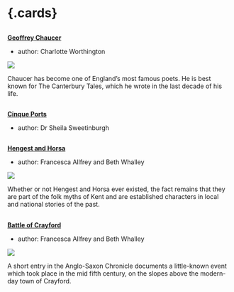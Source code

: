 <param ve-config 
       title="Medieval Kent"
       banner="https://stor.artstor.org/stor/05d3fd9a-d78d-45b0-9baa-4eadde612f7a"
       layout="index">

# {.cards}

##
**[Geoffrey Chaucer](14c-chaucer)**

- author: Charlotte Worthington

![](https://iiif.juncture-digital.org/thumbnail?url=https://stor.artstor.org/stor/4422f81a-1554-4ec0-878a-81e2e415fdf7)

Chaucer has become one of England’s most famous poets. He is best known for The Canterbury Tales, which he wrote in the last decade of his life. 

##
**[Cinque Ports](cinque-ports)**

- author: Dr Sheila Sweetinburgh

##
**[Hengest and Horsa](hengestandhorsa)**

- author: Francesca Allfrey and Beth Whalley

![](https://iiif.juncture-digital.org/thumbnail?url=https://stor.artstor.org/stor/05d3fd9a-d78d-45b0-9baa-4eadde612f7a)

Whether or not Hengest and Horsa ever existed, the fact remains that they are part of the folk myths of Kent and are established characters in local and national stories of the past. 

##
**[Battle of Crayford](battleofcrayford)**

- author: Francesca Allfrey and Beth Whalley

![](https://iiif.juncture-digital.org/thumbnail?url=https://upload.wikimedia.org/wikipedia/commons/c/cd/BL_Cotton_Tiberius_B_I_f._118r.png)

A short entry in the Anglo-Saxon Chronicle documents a little-known event which took place in the mid fifth century, on the slopes above the modern-day town of Crayford.
